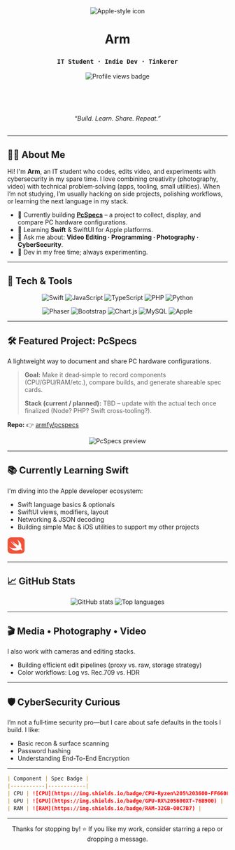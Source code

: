 <div align="center">
  <picture>
    <source media="(prefers-color-scheme: dark)" srcset="https://img.icons8.com/ios-filled/100/ffffff/mac-os--v1.png" />
    <source media="(prefers-color-scheme: light)" srcset="https://img.icons8.com/ios-filled/100/000000/mac-os--v1.png" />
    <img alt="Apple-style icon" width="72" height="72" src="https://img.icons8.com/ios-filled/100/000000/mac-os--v1.png" />
  </picture>

  <h1>Arm</h1>
  <h3><code>IT Student · Indie Dev · Tinkerer</code></h3>

  <!-- Profile views badge -->

  <img src="https://komarev.com/ghpvc/?username=YOUR_USERNAME&label=Profile%20views&color=0e75b6&style=flat" alt="Profile views badge" />

<br/><br/>

  <!-- Glass card style container (degrades to simple card in markdown) -->

  <div align="center" style="max-width:600px;margin:auto;padding:16px 24px;border-radius:24px;border:1px solid rgba(255,255,255,.25);background:rgba(255,255,255,.05);backdrop-filter:blur(10px);-webkit-backdrop-filter:blur(10px);">
    <em>“Build. Learn. Share. Repeat.”</em>
  </div>
</div>

---

## 👨‍💻 About Me

Hi! I'm **Arm**, an IT student who codes, edits video, and experiments with cybersecurity in my spare time. I love combining creativity (photography, video) with technical problem‑solving (apps, tooling, small utilities). When I’m not studying, I’m usually hacking on side projects, polishing workflows, or learning the next language in my stack.

* 🔭 Currently building **[PcSpecs](https://github.com/Keobook/pcspecs)** – a project to collect, display, and compare PC hardware configurations.
* 🚀 Learning **Swift** & SwiftUI for Apple platforms.
* 💬 Ask me about: **Video Editing · Programming · Photography · CyberSecurity**.
* 🧪 Dev in my free time; always experimenting.

---

## 🧰 Tech & Tools

<!-- Use shields.io badges. Add/remove as needed. -->

<p align="center">
  <!-- Languages -->
  <img alt="Swift" src="https://img.shields.io/badge/Swift-F05138?style=for-the-badge&logo=swift&logoColor=white"/>
  <img alt="JavaScript" src="https://img.shields.io/badge/JavaScript-F7DF1E?style=for-the-badge&logo=javascript&logoColor=000"/>
  <img alt="TypeScript" src="https://img.shields.io/badge/TypeScript-3178C6?style=for-the-badge&logo=typescript&logoColor=fff"/>
  <img alt="PHP" src="https://img.shields.io/badge/PHP-777BB4?style=for-the-badge&logo=php&logoColor=fff"/>
  <img alt="Python" src="https://img.shields.io/badge/Python-3776AB?style=for-the-badge&logo=python&logoColor=fff"/>
</p>
<p align="center">
  <!-- Frameworks / Platforms -->
  <img alt="Phaser" src="https://img.shields.io/badge/Phaser-92A1CF?style=for-the-badge&logo=phaser&logoColor=fff"/>
  <img alt="Bootstrap" src="https://img.shields.io/badge/Bootstrap-7952B3?style=for-the-badge&logo=bootstrap&logoColor=fff"/>
  <img alt="Chart.js" src="https://img.shields.io/badge/Chart.js-FF6384?style=for-the-badge&logo=chartdotjs&logoColor=fff"/>
  <img alt="MySQL" src="https://img.shields.io/badge/MySQL-4479A1?style=for-the-badge&logo=mysql&logoColor=fff"/>
  <img alt="Apple" src="https://img.shields.io/badge/Apple-000000?style=for-the-badge&logo=apple&logoColor=fff"/>
</p>

---

## 🛠 Featured Project: PcSpecs

A lightweight way to document and share PC hardware configurations.

> **Goal:** Make it dead‑simple to record components (CPU/GPU/RAM/etc.), compare builds, and generate shareable spec cards.
>
> **Stack (current / planned):** TBD – update with the actual tech once finalized (Node? PHP? Swift cross‑tooling?).

**Repo:** 👉 [armfy/pcspecs](https://github.com/armfy/pcspecs)

<p align="center">
  <img src="https://raw.githubusercontent.com/armfy/pcspecs/main/.github/assets/pcspecs-preview.png" alt="PcSpecs preview" width="600"/>
</p>

---

## 📚 Currently Learning Swift

I'm diving into the Apple developer ecosystem:

* Swift language basics & optionals
* SwiftUI views, modifiers, layout
* Networking & JSON decoding
* Building simple Mac & iOS utilities to support my other projects

<p align="left">
  <a href="https://developer.apple.com/swift/" target="_blank" rel="noreferrer">
    <img src="https://raw.githubusercontent.com/devicons/devicon/master/icons/swift/swift-original.svg" alt="Swift" width="40" height="40"/>
  </a>
</p>

---

## 📈 GitHub Stats

<p align="center">
  <img src="https://github-readme-stats.vercel.app/api?username=armfy&show_icons=true&hide_title=true&theme=transparent" alt="GitHub stats" height="160"/>
  <img src="https://github-readme-stats.vercel.app/api/top-langs/?username=amrfy&layout=compact&theme=transparent" alt="Top languages" height="160"/>
</p>


---

## 🎬 Media • Photography • Video

I also work with cameras and editing stacks.

* Building efficient edit pipelines (proxy vs. raw, storage strategy)
* Color workflows: Log vs. Rec.709 vs. HDR

---

## 🛡 CyberSecurity Curious

I’m not a full‑time security pro—but I care about safe defaults in the tools I build. I like:

* Basic recon & surface scanning
* Password hashing
* Understanding End-To-End Encryption
  
---

```md
| Component | Spec Badge |
|-----------|------------|
| CPU | ![CPU](https://img.shields.io/badge/CPU-Ryzen%205%203600-FF6600) |
| GPU | ![GPU](https://img.shields.io/badge/GPU-RX%205600XT-76B900) |
| RAM | ![RAM](https://img.shields.io/badge/RAM-32GB-00C7B7) |
```

---

<p align="center">Thanks for stopping by! ⭐ If you like my work, consider starring a repo or dropping a message.</p>
